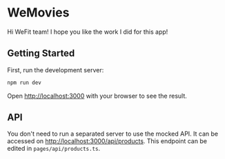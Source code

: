 # WeMovies

Hi WeFit team! I hope you like the work I did for this app!

## Getting Started

First, run the development server:

```bash
npm run dev
```

Open [http://localhost:3000](http://localhost:3000) with your browser to see the result.

## API

You don't need to run a separated server to use the mocked API. It can be accessed on [http://localhost:3000/api/products](http://localhost:3000/api/products). This endpoint can be edited in `pages/api/products.ts`.
